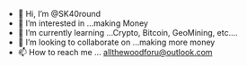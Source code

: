 - 👋 Hi, I’m @SK40round
- 👀 I’m interested in ...making Money
- 🌱 I’m currently learning ...Crypto, Bitcoin, GeoMining, etc....
- 💞️ I’m looking to collaborate on ...making more money
- 📫 How to reach me ... allthewoodforu@outlook.com

<!---
SK40round/SK40round is a ✨ special ✨ repository because its `README.md` (this file) appears on your GitHub profile.
You can click the Preview link to take a look at your changes.
--->
